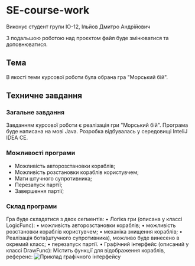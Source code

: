 # SE-course-work
Виконує студент групи ІО-12, Ільйов Дмитро Андрійович

З подальшою роботою над проєктом файл буде змінюватися та доповнюватися.

## Тема 
В якості теми курсової роботи була обрана гра "Морський бій".
## Техничне завдання

### Загальне завдання
Завданням курсової роботи є реалізація гри "Морський бій". Програма буде написана на мові Java. Розробка відбувалась у середовищі InteliJ IDEA CE.

### Можливості програми
- Можливість авторозстановки кораблів;
- Можливість розстановки кораблів користувчем;
- Мати штучного супротивника;
- Перезапуск партії;
- Завершення партії;

### Склад програми
Гра буде складатися з двох сегментів:
• Логіка гри (описана у классі LogicFunc):
	• можливість авторозстановки кораблів;
	• можливість розстановки кораблів користувчем;
	• механіка знищення кораблів;
	• Реалізація бота(штучного супротивника), можливо буде винесено в окремий класс;
	• перезапуск партії.
• Графічний інтерфейс (описаний у классі DrawFunc):
Містить функції для відображення кораблів, референс:
![Приклад графічного інтерфейсу](https://github.com/dmitriy-iliyov/SE-course-work/blob/main/Снимок%20экрана%202023-03-27%20в%2019.31.24.png)
